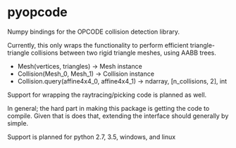 # pyopcode
Numpy bindings for the OPCODE collision detection library.

Currently, this only wraps the functionality to perform efficient triangle-triangle collisions between two rigid triangle meshes, using AABB trees.

 * Mesh(vertices, triangles) -> Mesh instance
 * Collision(Mesh_0, Mesh_1) -> Collision instance
 * Collision.query(affine4x4_0, affine4x4_1) -> ndarray, [n_collisions, 2], int

Support for wrapping the raytracing/picking code is planned as well.

In general; the hard part in making this package is getting the code to compile. Given that is does that, extending the interface should generally by simple.

Support is planned for python 2.7, 3.5, windows, and linux